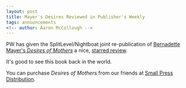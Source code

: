 ```yaml
---
layout: post
title: Mayer's Desires Reviewed in Publisher's Weekly
tags: announcements
<!-- author: Aaron McCollough -->
---
```

PW has given the SplitLevel/Nightboat joint re-publication of <a href="http://splitleveltexts.com/texts/desires.html">Bernadette Mayer's <em>Desires of Mothers</em></a> a nice, <a href="http://www.publishersweekly.com/978-0-9858111-9-8)">starred review</a>.

It's good to see this book back in the world.

You can purchase <em>Desires of Mothers</em> from our friends at <a href="http://www.spdbooks.org/Products/9781937658670/the-desires-of-mothers-to-please-others-in-letters.aspx">Small Press Distribution</a>.
